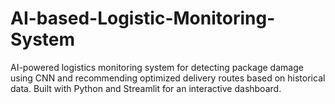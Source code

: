 # AI-based-Logistic-Monitoring-System
AI-powered logistics monitoring system for detecting package damage using CNN and recommending optimized delivery routes based on historical data. Built with Python and Streamlit for an interactive dashboard.
